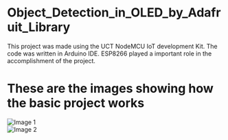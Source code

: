 # Object_Detection_in_OLED_by_Adafruit_Library
This project was made using the UCT NodeMCU IoT development Kit. The code was written in Arduino IDE. ESP8266 played a important role in the accomplishment of the project.
# These are the images showing how the basic project works
![Image 1](https://github.com/mo-jo-dev/Object_Detection_in_OLED_by_Adafruit_Library/blob/main/Test%20Image%201.jpeg)
<br>
![Image 2](https://github.com/mo-jo-dev/Object_Detection_in_OLED_by_Adafruit_Library/blob/main/Test%20Image%202.jpeg)
